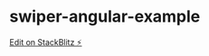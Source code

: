 # swiper-angular-example

[Edit on StackBlitz ⚡️](https://stackblitz.com/edit/swiper-angular-example-fwctg3)